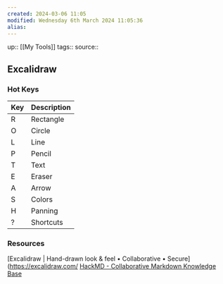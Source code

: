 ```yaml
---
created: 2024-03-06 11:05
modified: Wednesday 6th March 2024 11:05:36
alias:
---
```

up::  [[My Tools]]
tags::
source::
## Excalidraw


### Hot Keys

| Key | Description |
| --- | ----------- |
| R   | Rectangle   |
| O   | Circle      |
| L   | Line        |
| P   | Pencil      |
| T   | Text        |
| E   | Eraser      |
| A   | Arrow       |
| S   | Colors      |
| H   | Panning     |
| ?   | Shortcuts   |



### Resources
[Excalidraw | Hand-drawn look & feel • Collaborative • Secure](https://excalidraw.com/
[HackMD - Collaborative Markdown Knowledge Base](https://hackmd.io/@alkemio/SJuewkPwn)
